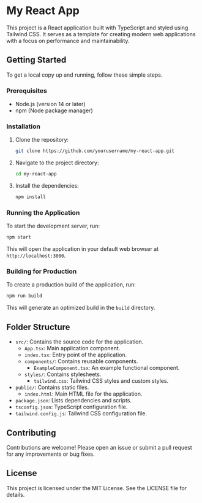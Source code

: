 # My React App

This project is a React application built with TypeScript and styled using Tailwind CSS. It serves as a template for creating modern web applications with a focus on performance and maintainability.

## Getting Started

To get a local copy up and running, follow these simple steps.

### Prerequisites

- Node.js (version 14 or later)
- npm (Node package manager)

### Installation

1. Clone the repository:
   ```bash
   git clone https://github.com/yourusername/my-react-app.git
   ```

2. Navigate to the project directory:
   ```bash
   cd my-react-app
   ```

3. Install the dependencies:
   ```bash
   npm install
   ```

### Running the Application

To start the development server, run:
```bash
npm start
```
This will open the application in your default web browser at `http://localhost:3000`.

### Building for Production

To create a production build of the application, run:
```bash
npm run build
```
This will generate an optimized build in the `build` directory.

## Folder Structure

- `src/`: Contains the source code for the application.
  - `App.tsx`: Main application component.
  - `index.tsx`: Entry point of the application.
  - `components/`: Contains reusable components.
    - `ExampleComponent.tsx`: An example functional component.
  - `styles/`: Contains stylesheets.
    - `tailwind.css`: Tailwind CSS styles and custom styles.
- `public/`: Contains static files.
  - `index.html`: Main HTML file for the application.
- `package.json`: Lists dependencies and scripts.
- `tsconfig.json`: TypeScript configuration file.
- `tailwind.config.js`: Tailwind CSS configuration file.

## Contributing

Contributions are welcome! Please open an issue or submit a pull request for any improvements or bug fixes.

## License

This project is licensed under the MIT License. See the LICENSE file for details.